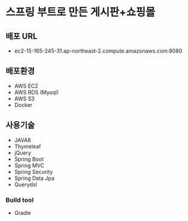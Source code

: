 # 스프링 부트로 만든 게시판+쇼핑몰
## 배포 URL
- ec2-15-165-245-31.ap-northeast-2.compute.amazonaws.com:8080
## 배포환경
- AWS EC2
- AWS RDS (Mysql)
- AWS S3
- Docker
## 사용기술
- JAVA8
- Thymeleaf
- jQuery
- Spring Boot
- Spring MVC
- Spring Security
- Spring Data Jpa
- Querydsl
### Build tool
- Gradle
